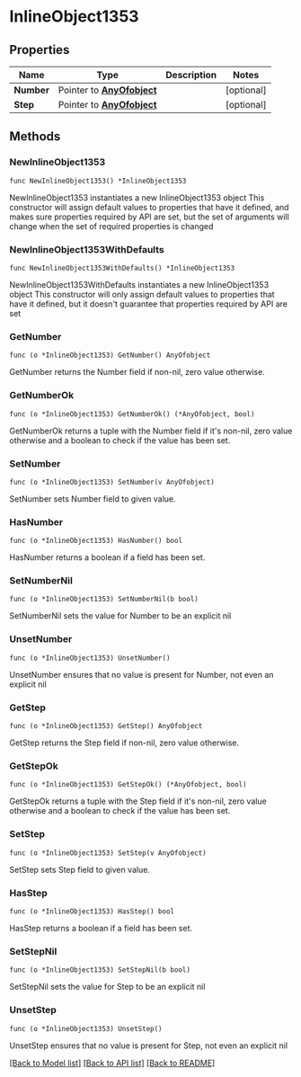 # InlineObject1353

## Properties

Name | Type | Description | Notes
------------ | ------------- | ------------- | -------------
**Number** | Pointer to [**AnyOfobject**](anyOf&lt;object&gt;.md) |  | [optional] 
**Step** | Pointer to [**AnyOfobject**](anyOf&lt;object&gt;.md) |  | [optional] 

## Methods

### NewInlineObject1353

`func NewInlineObject1353() *InlineObject1353`

NewInlineObject1353 instantiates a new InlineObject1353 object
This constructor will assign default values to properties that have it defined,
and makes sure properties required by API are set, but the set of arguments
will change when the set of required properties is changed

### NewInlineObject1353WithDefaults

`func NewInlineObject1353WithDefaults() *InlineObject1353`

NewInlineObject1353WithDefaults instantiates a new InlineObject1353 object
This constructor will only assign default values to properties that have it defined,
but it doesn't guarantee that properties required by API are set

### GetNumber

`func (o *InlineObject1353) GetNumber() AnyOfobject`

GetNumber returns the Number field if non-nil, zero value otherwise.

### GetNumberOk

`func (o *InlineObject1353) GetNumberOk() (*AnyOfobject, bool)`

GetNumberOk returns a tuple with the Number field if it's non-nil, zero value otherwise
and a boolean to check if the value has been set.

### SetNumber

`func (o *InlineObject1353) SetNumber(v AnyOfobject)`

SetNumber sets Number field to given value.

### HasNumber

`func (o *InlineObject1353) HasNumber() bool`

HasNumber returns a boolean if a field has been set.

### SetNumberNil

`func (o *InlineObject1353) SetNumberNil(b bool)`

 SetNumberNil sets the value for Number to be an explicit nil

### UnsetNumber
`func (o *InlineObject1353) UnsetNumber()`

UnsetNumber ensures that no value is present for Number, not even an explicit nil
### GetStep

`func (o *InlineObject1353) GetStep() AnyOfobject`

GetStep returns the Step field if non-nil, zero value otherwise.

### GetStepOk

`func (o *InlineObject1353) GetStepOk() (*AnyOfobject, bool)`

GetStepOk returns a tuple with the Step field if it's non-nil, zero value otherwise
and a boolean to check if the value has been set.

### SetStep

`func (o *InlineObject1353) SetStep(v AnyOfobject)`

SetStep sets Step field to given value.

### HasStep

`func (o *InlineObject1353) HasStep() bool`

HasStep returns a boolean if a field has been set.

### SetStepNil

`func (o *InlineObject1353) SetStepNil(b bool)`

 SetStepNil sets the value for Step to be an explicit nil

### UnsetStep
`func (o *InlineObject1353) UnsetStep()`

UnsetStep ensures that no value is present for Step, not even an explicit nil

[[Back to Model list]](../README.md#documentation-for-models) [[Back to API list]](../README.md#documentation-for-api-endpoints) [[Back to README]](../README.md)


